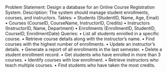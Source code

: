 Problem Statement: Design a database for an Online Course Registration System.
Description: The system should manage student enrollments, courses, and instructors.
Tables:
• Students (StudentID, Name, Age, Email)
• Courses (CourseID, CourseName, InstructorID, Credits)
• Instructors (InstructorID, Name, Department)
• Enrollments (EnrollmentID, StudentID, CourseID, EnrollmentDate)
Queries:
• List all students enrolled in a specific course.
• Retrieve course details along with the instructor’s name.
• Find courses with the highest number of enrollments.
• Update an instructor’s details.
• Generate a report of all enrollments in the last semester.
• Delete a student enrollment record.
• Get students who have enrolled in more than 3 courses.
• Identify courses with low enrollment.
• Retrieve instructors who teach multiple courses.
• Find students who have taken the most credits.
